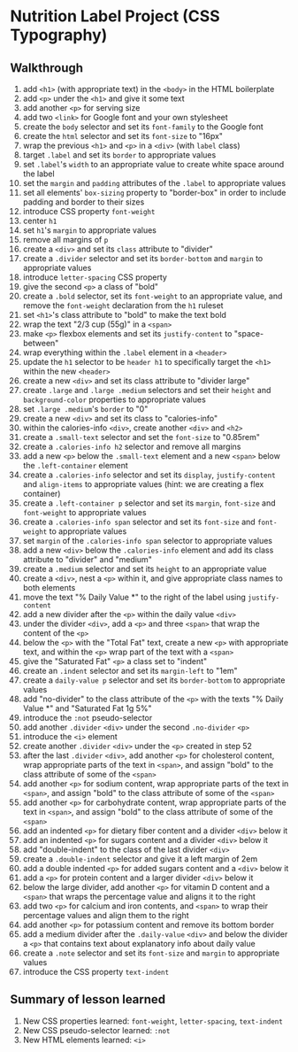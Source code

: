# Nutrition Label Project (CSS Typography)

## Walkthrough

1. add `<h1>` (with appropriate text) in the `<body>` in the HTML boilerplate
2. add `<p>` under the `<h1>` and give it some text
3. add another `<p>` for serving size
4. add two `<link>` for Google font and your own stylesheet
5. create the `body` selector and set its `font-family` to the Google font
6. create the `html` selector and set its `font-size` to "16px"
7. wrap the previous `<h1>` and `<p>` in a `<div>` (with `label` class)
8. target `.label` and set its `border` to appropriate values
9. set `.label`'s `width` to an appropriate value to create white space around
   the label
10. set the `margin` and `padding` attributes of the `.label` to appropriate
    values
11. set all elements' `box-sizing` property to "border-box" in order to include
    padding and border to their sizes
12. introduce CSS property `font-weight`
13. center `h1`
14. set `h1`'s `margin` to appropriate values
15. remove all margins of `p`
16. create a `<div>` and set its `class` attribute to "divider"
17. create a `.divider` selector and set its `border-bottom` and `margin` to
    appropriate values
18. introduce `letter-spacing` CSS property
19. give the second `<p>` a class of "bold"
20. create a `.bold` selector, set its `font-weight` to an appropriate value,
    and remove the `font-weight` declaration from the `h1` ruleset
21. set `<h1>`'s class attribute to "bold" to make the text bold
22. wrap the text "2/3 cup (55g)" in a `<span>`
23. make `<p>` flexbox elements and set its `justify-content` to "space-between"
24. wrap everything within the `.label` element in a `<header>`
25. update the `h1` selector to be `header h1` to specifically target the `<h1>`
    within the new `<header>`
26. create a new `<div>` and set its class attribute to "divider large"
27. create `.large` and `.large .medium` selectors and set their `height` and
    `background-color` properties to appropriate values
28. set `.large .medium`'s `border` to "0"
29. create a new `<div>` and set its class to "calories-info"
30. within the calories-info `<div>`, create another `<div>` and `<h2>`
31. create a `.small-text` selector and set the `font-size` to "0.85rem"
32. create a `.calories-info h2` selector and remove all margins
33. add a new `<p>` below the `.small-text` element and a new `<span>`
    below the `.left-container` element
34. create a `.calories-info` selector and set its `display`, `justify-content`
    and `align-items` to appropriate values (hint: we are creating a flex
    container)
35. create a `.left-container p` selector and set its `margin`, `font-size` and
    `font-weight` to appropriate values
36. create a `.calories-info span` selector and set its `font-size` and
    `font-weight` to appropriate values
37. set `margin` of the `.calories-info span` selector to appropriate values
38. add a new `<div>` below the `.calories-info` element and add its class
    attribute to "divider" and "medium"
39. create a `.medium` selector and set its `height` to an appropriate value
40. create a `<div>`, nest a `<p>` within it, and give appropriate class names
    to both elements
41. move the text "% Daily Value *" to the right of the label using
    `justify-content`
42. add a new divider after the `<p>` within the daily value `<div>`
43. under the divider `<div>`, add a `<p>` and three `<span>` that wrap the
    content of the `<p>`
44. below the `<p>` with the "Total Fat" text, create a new `<p>` with
    appropriate text, and within the `<p>` wrap part of the text with a `<span>`
45. give the "Saturated Fat" `<p>` a class set to "indent"
46. create an `.indent` selector and set its `margin-left` to "1em"
47. create a `daily-value p` selector and set its `border-bottom` to appropriate
    values
48. add "no-divider" to the class attribute of the `<p>` with the texts
    "% Daily Value *" and "Saturated Fat 1g 5%"
49. introduce the `:not` pseudo-selector
50. add another `.divider` `<div>` under the second `.no-divider` `<p>`
51. introduce the `<i>` element
52. create another `.divider` `<div>` under the `<p>` created in step 52
53. after the last `.divider` `<div>`, add another `<p>` for cholesterol
    content, wrap appropriate parts of the text in `<span>`, and assign "bold"
    to the class attribute of some of the `<span>`
54. add another `<p>` for sodium content, wrap appropriate parts of the text in
    `<span>`, and assign "bold" to the class attribute of some of the `<span>`
55. add another `<p>` for carbohydrate content, wrap appropriate parts of the
    text in `<span>`, and assign "bold" to the class attribute of some of the
    `<span>`
56. add an indented `<p>` for dietary fiber content and a divider `<div>` below
    it
57. add an indented `<p>` for sugars content and a divider `<div>` below it
58. add "double-indent" to the class of the last divider `<div>`
59. create a `.double-indent` selector and give it a left margin of 2em
60. add a double indented `<p>` for added sugars content and a `<div>` below it
61. add a `<p>` for protein content and a larger divider `<div>` below it
62. below the large divider, add another `<p>` for vitamin D content and a
    `<span>` that wraps the percentage value and aligns it to the right
63. add two `<p>` for calcium and iron contents, and `<span>` to wrap their
    percentage values and align them to the right
64. add another `<p>` for potassium content and remove its bottom border
65. add a medium divider after the `.daily-value` `<div>` and below the divider
    a `<p>` that contains text about explanatory info about daily value
66. create a `.note` selector and set its `font-size` and `margin` to
    appropriate values
67. introduce the CSS property `text-indent`

## Summary of lesson learned

1. New CSS properties learned: `font-weight`, `letter-spacing`, `text-indent`
2. New CSS pseudo-selector learned: `:not`
3. New HTML elements learned: `<i>`
